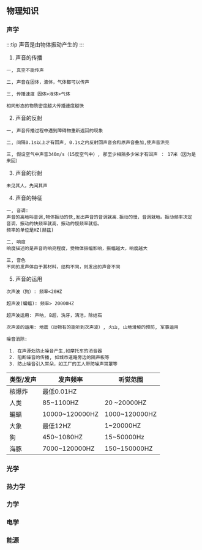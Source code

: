 ## 物理知识

### 声学
:::tip
声音是由物体振动产生的
:::
1. 声音的传播
```
一, 真空不能传声

二, 声音在固体，液体，气体都可以传声

三, 传播速度 固体>液体>气体

相同形态的物质密度越大传播速度越快

```
2. 声音的反射

```
一, 声音传播过程中遇到障碍物重新返回的现象

二, 间隔0.1s以上才有回声, 0.1s之内反射回声音会和原声音叠加,使声音洪亮

三, 假设空气中声音340m/s（15度空气中）, 那至少相隔多少米才有回声 ： 17米（因为是来回）
```
3. 声音的衍射

```
未见其人，先闻其声
```
4. 声音的特征
```
一, 音调: 
声音的高地叫音调,物体振动的快,发出声音的音调就高.振动的慢，音调就地。振动频率决定
音调，振动的快频率就高，振动的慢频率就低。
频率的单位是HZ(赫兹)

二, 响度
响度描述的是声音的响亮程度，受物体振幅影响，振幅越大，响度越大

三, 音色
不同的发声体由于其材料，结构不同，则发出的声音不同

```
5. 声音的运用

```
次声波（狗）: 频率<20HZ

超声波(蝙蝠): 频率> 20000HZ

超声波运用: 声呐, B超，洗牙，清洁，除结石

次声波的运用: 地震（动物有的能听到次声波）, 火山, 山地滑坡的预防, 军事运用

噪音消除:

 1. 在声源处防止噪音产生,如摩托车的消音器
 2. 阻断噪音的传播, 如城市道路旁边的隔声板等
 3. 防止噪音引入耳朵，如工厂的工人带防噪声耳罩等
```
|   类型/发声  |发声频率   | 听觉范围|
|  ----  | ----  | ----|
| 核爆炸  | 最低0.01HZ | |
| 人类  | 85~1100HZ | 20 ~20000HZ |
|蝙蝠|10000~120000HZ|1000~120000HZ|
|大象|最低12HZ|1~20000HZ|
|狗|450~1080HZ|15~50000Hz|
|海豚|7000~120000HZ| 150~150000HZ|


### 光学

### 热力学

### 力学


### 电学

### 能源